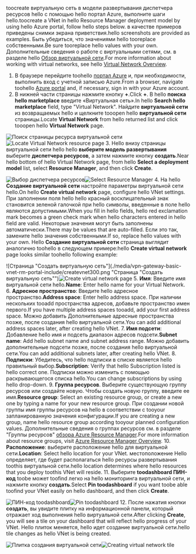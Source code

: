 <span data-ttu-id="8fe4d-101">toocreate виртуальную сеть в модели развертывания диспетчера ресурсов hello с помощью hello портал Azure, выполните шаги hello.</span><span class="sxs-lookup"><span data-stu-id="8fe4d-101">toocreate a VNet in hello Resource Manager deployment model by using hello Azure portal, follow hello steps below.</span></span> <span data-ttu-id="8fe4d-102">в качестве примеров приведены снимки экрана приветствия.</span><span class="sxs-lookup"><span data-stu-id="8fe4d-102">hello screenshots are provided as examples.</span></span> <span data-ttu-id="8fe4d-103">Быть убедиться, что значениями hello tooreplace собственными.</span><span class="sxs-lookup"><span data-stu-id="8fe4d-103">Be sure tooreplace hello values with your own.</span></span> <span data-ttu-id="8fe4d-104">Дополнительные сведения о работе с виртуальными сетями, см. в разделе hello [Обзор виртуальной сети](../articles/virtual-network/virtual-networks-overview.md).</span><span class="sxs-lookup"><span data-stu-id="8fe4d-104">For more information about working with virtual networks, see hello [Virtual Network Overview](../articles/virtual-network/virtual-networks-overview.md).</span></span>

1. <span data-ttu-id="8fe4d-105">В браузере перейдите toohello [портал Azure](http://portal.azure.com) и, при необходимости, выполнить вход с учетной записью Azure.</span><span class="sxs-lookup"><span data-stu-id="8fe4d-105">From a browser, navigate toohello [Azure portal](http://portal.azure.com) and, if necessary, sign in with your Azure account.</span></span>
2. <span data-ttu-id="8fe4d-106">В нижней части страницы нажмите кнопку **+**.</span><span class="sxs-lookup"><span data-stu-id="8fe4d-106">Click **+**.</span></span> <span data-ttu-id="8fe4d-107">В hello **поиска hello marketplace** введите «Виртуальная сеть».</span><span class="sxs-lookup"><span data-stu-id="8fe4d-107">In hello **Search hello marketplace** field, type "Virtual Network".</span></span> <span data-ttu-id="8fe4d-108">Найдите **виртуальной сети** из возвращаемых hello и щелкните tooopen hello **виртуальной сети** страницы.</span><span class="sxs-lookup"><span data-stu-id="8fe4d-108">Locate **Virtual Network** from hello returned list and click tooopen hello **Virtual Network** page.</span></span>

  <span data-ttu-id="8fe4d-109">![Поиск страницы ресурса виртуальной сети](./media/vpn-gateway-basic-vnet-rm-portal-include/newvnetportal700.png "Поиск страницы ресурса виртуальной сети")</span><span class="sxs-lookup"><span data-stu-id="8fe4d-109">![Locate Virtual Network resource page](./media/vpn-gateway-basic-vnet-rm-portal-include/newvnetportal700.png "Locate virtual network resource page")</span></span>
3. <span data-ttu-id="8fe4d-110">Hello внизу страницы виртуальной сети hello hello **выберите модель развертывания** выберите **диспетчера ресурсов**, а затем нажмите кнопку **создать**.</span><span class="sxs-lookup"><span data-stu-id="8fe4d-110">Near hello bottom of hello Virtual Network page, from hello **Select a deployment model** list, select **Resource Manager**, and then click **Create**.</span></span>

  <span data-ttu-id="8fe4d-111">![Выбор диспетчера ресурсов](./media/vpn-gateway-basic-vnet-rm-portal-include/resourcemanager250.png "Выбор диспетчера ресурсов")</span><span class="sxs-lookup"><span data-stu-id="8fe4d-111">![Select Resource Manager](./media/vpn-gateway-basic-vnet-rm-portal-include/resourcemanager250.png "Select Resource Manager")</span></span>
4. <span data-ttu-id="8fe4d-112">На hello **Создание виртуальной сети** настройте параметры виртуальной сети hello.</span><span class="sxs-lookup"><span data-stu-id="8fe4d-112">On hello **Create virtual network** page, configure hello VNet settings.</span></span> <span data-ttu-id="8fe4d-113">При заполнении поля hello hello красный восклицательный знак становится зеленой галочкой при hello символы, введенные в поле hello являются допустимыми.</span><span class="sxs-lookup"><span data-stu-id="8fe4d-113">When you fill in hello fields, hello red exclamation mark becomes a green check mark when hello characters entered in hello field are valid.</span></span> <span data-ttu-id="8fe4d-114">Некоторые значения могут быть заполнены автоматически.</span><span class="sxs-lookup"><span data-stu-id="8fe4d-114">There may be values that are auto-filled.</span></span> <span data-ttu-id="8fe4d-115">Если это так, замените hello значения собственными.</span><span class="sxs-lookup"><span data-stu-id="8fe4d-115">If so, replace hello values with your own.</span></span> <span data-ttu-id="8fe4d-116">Hello **Создание виртуальной сети** страница выглядит аналогично toohello в следующем примере:</span><span class="sxs-lookup"><span data-stu-id="8fe4d-116">hello **Create virtual network** page looks similar toohello following example:</span></span>

  <span data-ttu-id="8fe4d-117">![Страница "Создать виртуальную сеть"](./media/vpn-gateway-basic-vnet-rm-portal-include/createvnet300.png "Страница "Создать виртуальную сеть"")</span><span class="sxs-lookup"><span data-stu-id="8fe4d-117">![Create virtual network page](./media/vpn-gateway-basic-vnet-rm-portal-include/createvnet300.png "Create virtual network page")</span></span>
5. <span data-ttu-id="8fe4d-118">**Имя**: Введите имя виртуальной сети hello.</span><span class="sxs-lookup"><span data-stu-id="8fe4d-118">**Name**: Enter hello name for your Virtual Network.</span></span>
6. <span data-ttu-id="8fe4d-119">**Адресное пространство**: Введите hello адресное пространство.</span><span class="sxs-lookup"><span data-stu-id="8fe4d-119">**Address space**: Enter hello address space.</span></span> <span data-ttu-id="8fe4d-120">При наличии нескольких tooadd пространства адресов, добавьте пространство имен первого.</span><span class="sxs-lookup"><span data-stu-id="8fe4d-120">If you have multiple address spaces tooadd, add your first address space.</span></span> <span data-ttu-id="8fe4d-121">Можно добавить Дополнительные адресные пространства позже, после создания hello виртуальной сети.</span><span class="sxs-lookup"><span data-stu-id="8fe4d-121">You can add additional address spaces later, after creating hello VNet.</span></span>
7. <span data-ttu-id="8fe4d-122">**Имя подсети**: Добавление hello имя и подсеть диапазон адресов подсети.</span><span class="sxs-lookup"><span data-stu-id="8fe4d-122">**Subnet name**: Add hello subnet name and subnet address range.</span></span> <span data-ttu-id="8fe4d-123">Можно добавить дополнительные подсети позже, после создания hello виртуальной сети.</span><span class="sxs-lookup"><span data-stu-id="8fe4d-123">You can add additional subnets later, after creating hello VNet.</span></span>
8. <span data-ttu-id="8fe4d-124">**Подписки**: Убедитесь, что hello подписки в списке является hello правильный выбор.</span><span class="sxs-lookup"><span data-stu-id="8fe4d-124">**Subscription**: Verify that hello Subscription listed is hello correct one.</span></span> <span data-ttu-id="8fe4d-125">Подписки можно изменить с помощью раскрывающегося списка hello.</span><span class="sxs-lookup"><span data-stu-id="8fe4d-125">You can change subscriptions by using hello drop-down.</span></span>
9. <span data-ttu-id="8fe4d-126">**Группа ресурсов**. Выберите существующую группу ресурсов или создайте новую. Чтобы создать новую группу, введите ее имя.</span><span class="sxs-lookup"><span data-stu-id="8fe4d-126">**Resource group**: Select an existing resource group, or create a new one by typing a name for your new resource group.</span></span> <span data-ttu-id="8fe4d-127">При создании новой группы имя группы ресурсов на hello в соответствии с tooyour запланированную значения конфигурации.</span><span class="sxs-lookup"><span data-stu-id="8fe4d-127">If you are creating a new group, name hello resource group according tooyour planned configuration values.</span></span> <span data-ttu-id="8fe4d-128">Дополнительные сведения о группах ресурсов см. в разделе "Группы ресурсов" [обзора Azure Resource Manager](../articles/azure-resource-manager/resource-group-overview.md#resource-groups).</span><span class="sxs-lookup"><span data-stu-id="8fe4d-128">For more information about resource groups, visit [Azure Resource Manager Overview](../articles/azure-resource-manager/resource-group-overview.md#resource-groups).</span></span>
10. <span data-ttu-id="8fe4d-129">**Расположение**: выберите расположение hello для виртуальной сети.</span><span class="sxs-lookup"><span data-stu-id="8fe4d-129">**Location**: Select hello location for your VNet.</span></span> <span data-ttu-id="8fe4d-130">местоположение Hello определяет, где будет располагаться hello ресурсы развертывания toothis виртуальной сети.</span><span class="sxs-lookup"><span data-stu-id="8fe4d-130">hello location determines where hello resources that you deploy toothis VNet will reside.</span></span>
11. <span data-ttu-id="8fe4d-131">Выберите **toodashboard ПИН-код** toobe может toofind легко на hello мониторинга виртуальной сети, и нажмите кнопку **создать**.</span><span class="sxs-lookup"><span data-stu-id="8fe4d-131">Select **Pin toodashboard** if you want toobe able toofind your VNet easily on hello dashboard, and then click **Create**.</span></span>

 <span data-ttu-id="8fe4d-132">![ПИН-код toodashboard](./media/vpn-gateway-basic-vnet-rm-portal-include/pintodashboard150.png "toodashboard ПИН-кода")</span><span class="sxs-lookup"><span data-stu-id="8fe4d-132">![Pin toodashboard](./media/vpn-gateway-basic-vnet-rm-portal-include/pintodashboard150.png "pin toodashboard")</span></span>
12. <span data-ttu-id="8fe4d-133">После нажатия кнопки **создать**, вы увидите плитку на информационной панели, который отражает ход выполнения hello виртуальной сети.</span><span class="sxs-lookup"><span data-stu-id="8fe4d-133">After clicking **Create**, you will see a tile on your dashboard that will reflect hello progress of your VNet.</span></span> <span data-ttu-id="8fe4d-134">Hello плиток меняется, hello идет создание виртуальной сети.</span><span class="sxs-lookup"><span data-stu-id="8fe4d-134">hello tile changes as hello VNet is being created.</span></span>

  <span data-ttu-id="8fe4d-135">![Плитка создания виртуальной сети](./media/vpn-gateway-basic-vnet-rm-portal-include/deploying150.png "Плитка создания виртуальной сети")</span><span class="sxs-lookup"><span data-stu-id="8fe4d-135">![Creating virtual network tile](./media/vpn-gateway-basic-vnet-rm-portal-include/deploying150.png "Creating virtual network tile")</span></span>